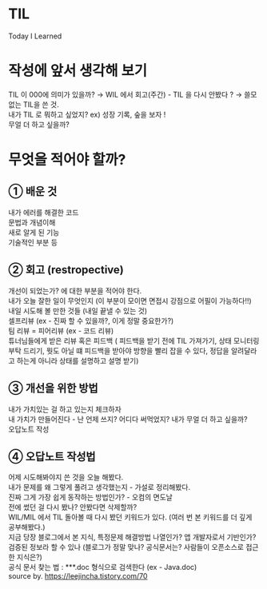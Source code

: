 # TIL
Today I Learned

# 작성에 앞서 생각해 보기
TIL 이 000에 의미가 있을까? → WIL 에서 회고(주간) - TIL 을 다시 안봤다 ? → 쓸모없는 TIL을 쓴 것.   
내가 TIL 로 뭐하고 싶었지?  ex) 성장 기록, 숲을 보자 !    
무얼 더 하고 싶을까?   

# 무엇을 적어야 할까? 
## ① 배운 것 

내가 에러를 해결한 코드   
문법과 개념이해   
새로 알게 된 기능   
기술적인 부분 등   
 

## ② 회고 (restropective)

개선이 되었는가? 에 대한 부분을 적어야 한다.   
내가 오늘 잘한 일이 무엇인지 (이 부분이 모이면 면접시 강점으로 어필이 가능하다!!)   
내일 시도해 볼 만한 것들 (내일 끝낼 수 있는 것)   
셀프리뷰 (ex - 진짜 할 수 있을까?, 이게 정말 중요한가?)   
팀 리뷰 = 피어리뷰 (ex - 코드 리뷰)   
튜너님들에게 받은 리뷰 혹은 피드백 ( 피드백을 받기 전에 TIL 가져가기, 상태 모니터링 부탁 드리기, 뭣도 아닐 떄 피드백을 받아야 방향을 빨리 잡을 수 있다, 정답을 알려달라고 하는게 아니라 상태를 설명하고 설명 받기)   
 

## ③ 개선을 위한 방법

내가 가치있는 걸 하고 있는지 체크하자   
내 가치가 만들어진다 - 난 언제 쓰지? 어디다 써먹었지? 내가 무얼 더 하고 싶을까?   
오답노트 작성   
 

## ④ 오답노트 작성법

어제 시도해봐야지 쓴 것을 오늘 해봤다.   
내가 문제를 왜 그렇게 풀려고 생각했는지 - 가설로 정리해봤다.   
진짜 그게 가장 쉽게 동작하는 방법인가? - 오컴의 면도날   
전에 썼던 걸 다시 봤나? 안봤다면 삭제할까?   
WIL/MIL 에서 TIL 돌아볼 때 다시 봤던 키워드가 있다. (여러 번 본 키워드를 더 깊게 공부해봤다.)   
지금 당장 블로그에서 본 지식, 특정문제 해결방법 나열인가? 앱 개발자로서 기반인가?   
검증된 정보라 할 수 있나 (블로그가 정말 맞나? 공식문서는? 사람들이 오픈소스로 접근한 지식은?)   
공식 문서 찾는 법 : ***.doc 형식으로 검색한다 (ex - Java.doc)   
source by. https://leejincha.tistory.com/70
